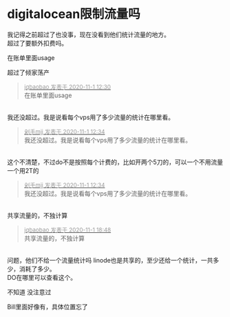 # digitalocean限制流量吗


我记得之前超过了也没事，现在没看到他们统计流量的地方。<br />
超过了要额外扣费吗。

在账单里面usage

超过了倾家荡产

<div class="quote"><blockquote><font size="2"><a href="https://www.hostloc.com/forum.php?mod=redirect&amp;goto=findpost&amp;pid=9384456&amp;ptid=760922" target="_blank"><font color="#999999">jqbaobao 发表于 2020-11-1 12:30</font></a></font><br />
在账单里面usage</blockquote></div><br />
我还没超过。我是说看每个vps用了多少流量的统计在哪里看。

<div class="quote"><blockquote><font size="2"><a href="https://www.hostloc.com/forum.php?mod=redirect&amp;goto=findpost&amp;pid=9384472&amp;ptid=760922" target="_blank"><font color="#999999">剁手mjj 发表于 2020-11-1 12:34</font></a></font><br />
我还没超过。我是说看每个vps用了多少流量的统计在哪里看。</blockquote></div><br />
这个不清楚，不过do不是按照每个计费的，比如开两个5刀的，可以一个不用流量一个用2T的

<div class="quote"><blockquote><font size="2"><a href="https://www.hostloc.com/forum.php?mod=redirect&amp;goto=findpost&amp;pid=9384472&amp;ptid=760922" target="_blank"><font color="#999999">剁手mjj 发表于 2020-11-1 12:34</font></a></font><br />
我还没超过。我是说看每个vps用了多少流量的统计在哪里看。</blockquote></div><br />
共享流量的，不独计算

<div class="quote"><blockquote><font size="2"><a href="https://www.hostloc.com/forum.php?mod=redirect&amp;goto=findpost&amp;pid=9385740&amp;ptid=760922" target="_blank"><font color="#999999">jqbaobao 发表于 2020-11-1 18:48</font></a></font><br />
共享流量的，不独计算</blockquote></div><br />
问题，他们不给一个流量统计吗 linode也是共享的，至少还给一个统计，一共多少，消耗了多少。<br />
DO在哪里可以查看这个。

不知道 没注意过

Bill里面好像有，具体位置忘了

